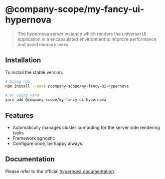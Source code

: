 # @company-scope/my-fancy-ui-hypernova
> The hypernova server instance which renders the universal UI application in a encapsulated environment to improve performance and avoid memory leaks.

## Installation
To install the stable version:

```sh
# Using npm
npm install --save @company-scope/my-fancy-ui-hypernova

# or using yarn
yarn add @company-scope/my-fancy-ui-hypernova
```

## Features
* Automatically manages cluster computing for the server side rendering tasks
* Framework agnostic
* Configure once, be happy always.

## Documentation
Please refer to the official [hypernova documentation](https://github.com/airbnb/hypernova).
